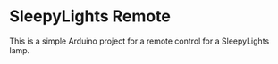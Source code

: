 # SleepyLights Remote

This is a simple Arduino project for a remote control for a SleepyLights lamp.
